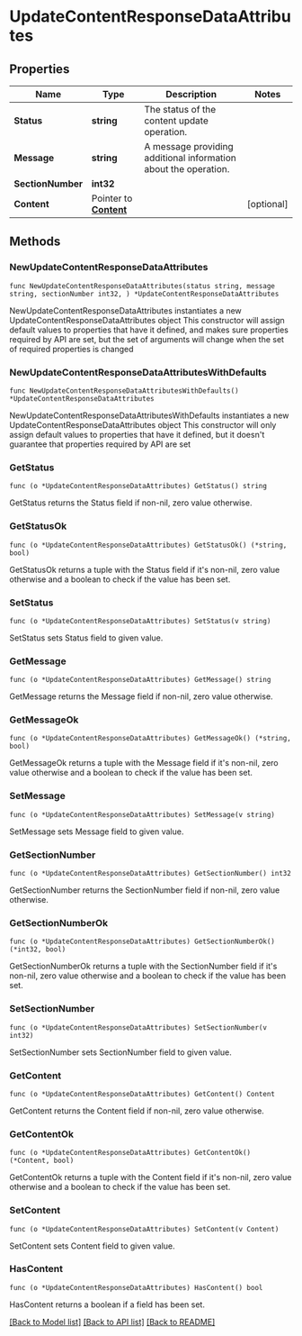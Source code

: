 # UpdateContentResponseDataAttributes

## Properties

Name | Type | Description | Notes
------------ | ------------- | ------------- | -------------
**Status** | **string** | The status of the content update operation. | 
**Message** | **string** | A message providing additional information about the operation. | 
**SectionNumber** | **int32** |  | 
**Content** | Pointer to [**Content**](Content.md) |  | [optional] 

## Methods

### NewUpdateContentResponseDataAttributes

`func NewUpdateContentResponseDataAttributes(status string, message string, sectionNumber int32, ) *UpdateContentResponseDataAttributes`

NewUpdateContentResponseDataAttributes instantiates a new UpdateContentResponseDataAttributes object
This constructor will assign default values to properties that have it defined,
and makes sure properties required by API are set, but the set of arguments
will change when the set of required properties is changed

### NewUpdateContentResponseDataAttributesWithDefaults

`func NewUpdateContentResponseDataAttributesWithDefaults() *UpdateContentResponseDataAttributes`

NewUpdateContentResponseDataAttributesWithDefaults instantiates a new UpdateContentResponseDataAttributes object
This constructor will only assign default values to properties that have it defined,
but it doesn't guarantee that properties required by API are set

### GetStatus

`func (o *UpdateContentResponseDataAttributes) GetStatus() string`

GetStatus returns the Status field if non-nil, zero value otherwise.

### GetStatusOk

`func (o *UpdateContentResponseDataAttributes) GetStatusOk() (*string, bool)`

GetStatusOk returns a tuple with the Status field if it's non-nil, zero value otherwise
and a boolean to check if the value has been set.

### SetStatus

`func (o *UpdateContentResponseDataAttributes) SetStatus(v string)`

SetStatus sets Status field to given value.


### GetMessage

`func (o *UpdateContentResponseDataAttributes) GetMessage() string`

GetMessage returns the Message field if non-nil, zero value otherwise.

### GetMessageOk

`func (o *UpdateContentResponseDataAttributes) GetMessageOk() (*string, bool)`

GetMessageOk returns a tuple with the Message field if it's non-nil, zero value otherwise
and a boolean to check if the value has been set.

### SetMessage

`func (o *UpdateContentResponseDataAttributes) SetMessage(v string)`

SetMessage sets Message field to given value.


### GetSectionNumber

`func (o *UpdateContentResponseDataAttributes) GetSectionNumber() int32`

GetSectionNumber returns the SectionNumber field if non-nil, zero value otherwise.

### GetSectionNumberOk

`func (o *UpdateContentResponseDataAttributes) GetSectionNumberOk() (*int32, bool)`

GetSectionNumberOk returns a tuple with the SectionNumber field if it's non-nil, zero value otherwise
and a boolean to check if the value has been set.

### SetSectionNumber

`func (o *UpdateContentResponseDataAttributes) SetSectionNumber(v int32)`

SetSectionNumber sets SectionNumber field to given value.


### GetContent

`func (o *UpdateContentResponseDataAttributes) GetContent() Content`

GetContent returns the Content field if non-nil, zero value otherwise.

### GetContentOk

`func (o *UpdateContentResponseDataAttributes) GetContentOk() (*Content, bool)`

GetContentOk returns a tuple with the Content field if it's non-nil, zero value otherwise
and a boolean to check if the value has been set.

### SetContent

`func (o *UpdateContentResponseDataAttributes) SetContent(v Content)`

SetContent sets Content field to given value.

### HasContent

`func (o *UpdateContentResponseDataAttributes) HasContent() bool`

HasContent returns a boolean if a field has been set.


[[Back to Model list]](../README.md#documentation-for-models) [[Back to API list]](../README.md#documentation-for-api-endpoints) [[Back to README]](../README.md)


